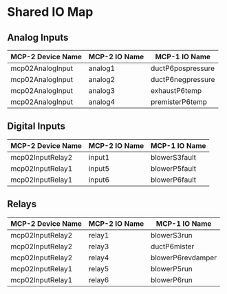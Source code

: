 # Shared IO Map

## Analog Inputs
MCP-2 Device Name     | MCP-2 IO Name                | MCP-1 IO Name                  
--------------------- | ---------------------------- | -------------------------------
mcp02AnalogInput      | analog1                      | ductP6pospressure
mcp02AnalogInput      | analog2                      | ductP6negpressure
mcp02AnalogInput      | analog3                      | exhaustP6temp
mcp02AnalogInput      | analog4                      | premisterP6temp

## Digital Inputs
MCP-2 Device Name     | MCP-2 IO Name                | MCP-1 IO Name                  
--------------------- | ---------------------------- | -------------------------------
mcp02InputRelay2      | input1                       | blowerS3fault
mcp02InputRelay1      | input5                       | blowerP5fault
mcp02InputRelay1      | input6                       | blowerP6fault

## Relays
MCP-2 Device Name     | MCP-2 IO Name                | MCP-1 IO Name                  
--------------------- | ---------------------------- | -------------------------------
mcp02InputRelay2      | relay1                       | blowerS3run
mcp02InputRelay2      | relay3                       | ductP6mister
mcp02InputRelay2      | relay4                       | blowerP6revdamper
mcp02InputRelay1      | relay5                       | blowerP5run
mcp02InputRelay1      | relay6                       | blowerP6run
